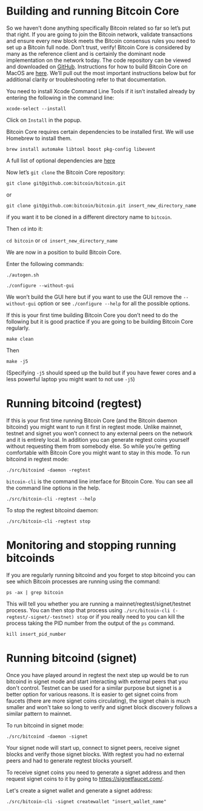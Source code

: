 # Building and running Bitcoin Core

So we haven’t done anything specifically Bitcoin related so far so let’s put that right. If you are going to join the Bitcoin network, validate transactions and ensure every new block meets the Bitcoin consensus rules you need to set up a Bitcoin full node. Don’t trust, verify! Bitcoin Core is considered by many as the reference client and is certainly the dominant node implementation on the network today. The code repository can be viewed and downloaded on [GitHub](https://github.com/bitcoin/bitcoin). Instructions for how to build Bitcoin Core on MacOS are [here](https://github.com/bitcoin/bitcoin/blob/master/doc/build-osx.md). We’ll pull out the most important instructions below but for additional clarity or troubleshooting refer to that documentation.

You need to install Xcode Command Line Tools if it isn’t installed already by entering the following in the command line:

`xcode-select --install`

Click on `Install` in the popup.

Bitcoin Core requires certain dependencies to be installed first. We will use Homebrew to install them.

`brew install automake libtool boost pkg-config libevent`

A full list of optional dependencies are [here](https://github.com/bitcoin/bitcoin/blob/master/doc/dependencies.md)

Now let’s `git clone` the Bitcoin Core repository:

`git clone git@github.com:bitcoin/bitcoin.git`

or

`git clone git@github.com:bitcoin/bitcoin.git insert_new_directory_name`

if you want it to be cloned in a different directory name to `bitcoin`.

Then `cd` into it:

`cd bitcoin` or `cd insert_new_directory_name`

We are now in a position to build Bitcoin Core.

Enter the following commands:

`./autogen.sh`

`./configure --without-gui`

We won’t build the GUI here but if you want to use the GUI remove the `--without-gui` option or see `./configure --help` for all the possible options.

If this is your first time building Bitcoin Core you don’t need to do the following but it is good practice if you are going to be building Bitcoin Core regularly.

`make clean`

Then

`make -j5`

(Specifying `-j5` should speed up the build but if you have fewer cores and a less powerful laptop you might want to not use `-j5`)

# Running bitcoind (regtest)

If this is your first time running Bitcoin Core (and the Bitcoin daemon bitcoind) you might want to run it first in regtest mode. Unlike mainnet, testnet and signet you won’t connect to any external peers on the network and it is entirely local. In addition you can generate regtest coins yourself without requesting them from somebody else. So while you’re getting comfortable with Bitcoin Core you might want to stay in this mode. To run bitcoind in regtest mode:

`./src/bitcoind -daemon -regtest`

`bitcoin-cli` is the command line interface for Bitcoin Core. You can see all the command line options in the help.

`./src/bitcoin-cli -regtest --help`

To stop the regtest bitcoind daemon:

`./src/bitcoin-cli -regtest stop`

# Monitoring and stopping running bitcoinds

If you are regularly running bitcoind and you forget to stop bitcoind you can see which Bitcoin processes are running using the command:

`ps -ax | grep bitcoin`

This will tell you whether you are running a mainnet/regtest/signet/testnet process. You can then stop that process using `./src/bitcoin-cli (-regtest/-signet/-testnet) stop` or if you really need to you can kill the process taking the PID number from the output of the `ps` command.

`kill insert_pid_number`

# Running bitcoind (signet)

Once you have played around in regtest the next step up would be to run bitcoind in signet mode and start interacting with external peers that you don't control. Testnet can be used for a similar purpose but signet is a better option for various reasons. It is easier to get signet coins from faucets (there are more signet coins circulating), the signet chain is much smaller and won't take so long to verify and signet block discovery follows a similar pattern to mainnet.

To run bitcoind in signet mode:

`./src/bitcoind -daemon -signet`

Your signet node will start up, connect to signet peers, receive signet blocks and verify those signet blocks. With regtest you had no external peers and had to generate regtest blocks yourself.

To receive signet coins you need to generate a signet address and then request signet coins to it by going to <https://signetfaucet.com/>.

Let's create a signet wallet and generate a signet address:

`./src/bitcoin-cli -signet createwallet "insert_wallet_name"`


 


